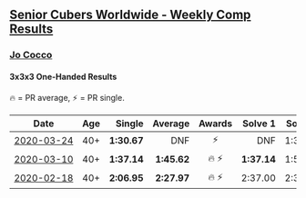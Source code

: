 <style>table {white-space: nowrap;}</style>

## [Senior Cubers Worldwide - Weekly Comp Results](/scw-comp/results/)
### [Jo Cocco](README.md)
#### 3x3x3 One-Handed Results

<span style="white-space: nowrap;">🔥 = PR average</span>, <span style="white-space: nowrap;">⚡ = PR single</span>.

| Date | Age | Single | Average | Awards | Solve 1 | Solve 2 | Solve 3 | Solve 4 | Solve 5 | Video |
| :--: | :--: | --: | --: | :--: | --: | --: | --: | --: | --: | :-- |
| [2020-03-24](../../results/2020-03-24/333oh.md) | 40+ | **1:30.67** | DNF | ⚡ | DNF | 1:31.14 | **1:30.67** | DNS | DNS | [Link](https://www.facebook.com/events/212335450005639/permalink/216613862911131/) |
| [2020-03-10](../../results/2020-03-10/333oh.md) | 40+ | **1:37.14** | **1:45.62** | 🔥 ⚡ | **1:37.14** | 1:57.12 | 1:41.89 | 1:37.86 | DNF | [Link](https://www.facebook.com/events/164742401163863/permalink/168022254169211/) |
| [2020-02-18](../../results/2020-02-18/333oh.md) | 40+ | **2:06.95** | **2:27.97** | 🔥 ⚡ | 2:37.00 | 2:39.96 | **2:06.95** | DNS | DNS | [Link](https://www.facebook.com/events/1618332754973681/permalink/1624311164375840/) |


<!-- Global site tag (gtag.js) - Google Analytics -->
<script async src="https://www.googletagmanager.com/gtag/js?id=UA-86348435-3"></script>
<script>window.dataLayer = window.dataLayer || []; function gtag() {dataLayer.push(arguments);} gtag('js', new Date()); gtag('config', 'UA-86348435-3');</script>
